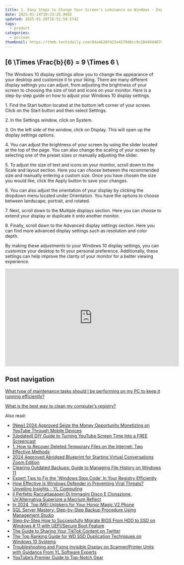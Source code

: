 ```yaml
---
title: 1. Easy Steps to Change Your Screen's Luminance on Windows - Expert Guide by YL Computing
date: 2025-01-14T18:23:25.949Z
updated: 2025-01-20T16:52:59.574Z
tags:
  - product
categories:
  - pcclean
thumbnail: https://thmb.techidaily.com/84a4620f422e4279d6cc9c20449448701c42416dfe9f4fbdd744755993fb5c2e.png
---
```


## \[6 \Times \Frac{b}{6} = 9 \Times 6 \

The Windows 10 display settings allow you to change the appearance of your desktop and customize it to your liking. There are many different display settings you can adjust, from adjusting the brightness of your screen to choosing the size of text and icons on your monitor. Here is a step-by-step guide on how to adjust your Windows 10 display settings. 

1\. Find the Start button located at the bottom left corner of your screen. Click on the Start button and then select Settings.

2\. In the Settings window, click on System.

3\. On the left side of the window, click on Display. This will open up the display settings options. 

4\. You can adjust the brightness of your screen by using the slider located at the top of the page. You can also change the scaling of your screen by selecting one of the preset sizes or manually adjusting the slider.

5\. To adjust the size of text and icons on your monitor, scroll down to the Scale and layout section. Here you can choose between the recommended size and manually entering a custom size. Once you have chosen the size you would like, click the Apply button to save your changes.

6\. You can also adjust the orientation of your display by clicking the dropdown menu located under Orientation. You have the options to choose between landscape, portrait, and rotated.

7\. Next, scroll down to the Multiple displays section. Here you can choose to extend your display or duplicate it onto another monitor.

8\. Finally, scroll down to the Advanced display settings section. Here you can find more advanced display settings such as resolution and color depth. 

By making these adjustments to your Windows 10 display settings, you can customize your desktop to fit your personal preference. Additionally, these settings can help improve the clarity of your monitor for a better viewing experience.

<!-- affiliate ads begin -->
<iframe width="560" height="315" src="https://www.youtube.com/embed/bXmwwSmYqq4?si=Bb-eJfLnlpeeClyt" title="YouTube video player" frameborder="0" allow="accelerometer; autoplay; clipboard-write; encrypted-media; gyroscope; picture-in-picture; web-share" referrerpolicy="strict-origin-when-cross-origin" allowfullscreen></iframe>
<!-- affiliate ads end -->

## Post navigation

[What type of maintenance tasks should I be performing on my PC to keep it running efficiently?](https://tools.techidaily.com/pcclean/products/)

[What is the best way to clean my computer’s registry?](https://tools.techidaily.com/pcclean/products/)

<ins class="adsbygoogle"
     style="display:block"
     data-ad-format="autorelaxed"
     data-ad-client="ca-pub-7571918770474297"
     data-ad-slot="1223367746"></ins>

<ins class="adsbygoogle"
     style="display:block"
     data-ad-client="ca-pub-7571918770474297"
     data-ad-slot="8358498916"
     data-ad-format="auto"
     data-full-width-responsive="true"></ins>

<span class="atpl-alsoreadstyle">Also read:</span>
<div><ul>
<li><a href="https://youtube-sure.techidaily.com/024-approved-seize-the-money-opportunity-monetizing-on-youtube-through-mobile-devices/"><u>[New] 2024 Approved Seize the Money Opportunity Monetizing on YouTube Through Mobile Devices</u></a></li>
<li><a href="https://youtube-clips.techidaily.com/updated-diy-guide-to-turning-youtube-screen-time-into-a-free-screencast/"><u>[Updated] DIY Guide to Turning YouTube Screen Time Into a FREE Screencast</u></a></li>
<li><a href="https://win-updates.techidaily.com/1-how-to-recover-deleted-temporary-files-on-the-internet-two-effective-methods/"><u>1. How to Recover Deleted Temporary Files on the Internet: Two Effective Methods</u></a></li>
<li><a href="https://fox-blue.techidaily.com/2024-approved-abridged-blueprint-for-starting-virtual-conversations-zoom-edition/"><u>2024 Approved Abridged Blueprint for Starting Virtual Conversations Zoom Edition</u></a></li>
<li><a href="https://win-updates.techidaily.com/clearing-outdated-backups-guide-to-managing-file-history-on-windows-11/"><u>Clearing Outdated Backups: Guide to Managing File History on Windows 11</u></a></li>
<li><a href="https://win-updates.techidaily.com/expert-tips-to-fix-the-windows-stop-code-in-your-registry-efficiently/"><u>Expert Tips to Fix the 'Windows Stop Code' In Your Registry Efficiently</u></a></li>
<li><a href="https://fox-zero.techidaily.com/how-effective-is-windows-defender-in-preventing-viral-threats-unveiling-insights-yl-computing/"><u>How Effective Is Windows Defender in Preventing Viral Threats? Unveiling Insights - YL Computing</u></a></li>
<li><a href="https://win-updates.techidaily.com/il-perfetto-raccattapaperi-di-immagini-disco-e-clonazione-unalternativa-superiore-a-macrium-reflect/"><u>Il Perfetto Raccattapàperi Di Immagini Disco E Clonazione, Un'Alternativa Superiore a Macrium Reflect</u></a></li>
<li><a href="https://sim-unlock.techidaily.com/in-2024-top-imei-unlokers-for-your-honor-magic-v2-phone-by-drfone-android/"><u>In 2024, Top IMEI Unlokers for Your Honor Magic V2 Phone</u></a></li>
<li><a href="https://win-updates.techidaily.com/sql-server-mastery-step-by-step-backup-procedure-using-management-studio/"><u>SQL Server Mastery: Step-by-Step Backup Procedure Using Management Studio</u></a></li>
<li><a href="https://win-updates.techidaily.com/step-by-step-how-to-successfully-migrate-bios-from-hdd-to-ssd-on-windows-11-with-uefisecure-boot-feature/"><u>Step-by-Step How to Successfully Migrate BIOS From HDD to SSD on Windows # 11 with UEFI/Secure Boot Feature</u></a></li>
<li><a href="https://twitter-videos.techidaily.com/the-guide-to-sharing-your-tiktok-content-on-twitter/"><u>The Guide to Sharing Your TikTok Content on Twitter</u></a></li>
<li><a href="https://win-updates.techidaily.com/the-top-ranking-guide-for-wd-ssd-duplication-techniques-on-windows-10-systems/"><u>The Top Ranking Guide for WD SSD Duplication Techniques on Windows 10 Systems</u></a></li>
<li><a href="https://win-help.techidaily.com/troubleshooting-and-fixing-invisible-display-on-scannerprinter-units-with-guidance-from-yl-software-experts/"><u>Troubleshooting and Fixing Invisible Display on Scanner/Printer Units with Guidance From YL Software Experts</u></a></li>
<li><a href="https://youtube-clips.techidaily.com/youtubes-premier-guide-to-top-notch-gear/"><u>YouTube’s Premier Guide to Top-Notch Gear</u></a></li>
</ul></div>

